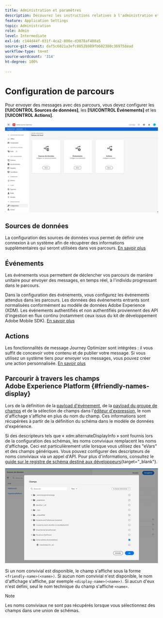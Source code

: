 ```yaml
---
title: Administration et paramètres
description: Découvrez les instructions relatives à l'administration et aux paramètres.
feature: Application Settings
topic: Administration
role: Admin
level: Intermediate
exl-id: c144d44f-031f-4ca2-800e-d3878af400a5
source-git-commit: daf5c6021a3efc8852b989fb602380c369758ead
workflow-type: tm+mt
source-wordcount: '314'
ht-degree: 100%

---
```


# Configuration de parcours

Pour envoyer des messages avec des parcours, vous devez configurer les **[!UICONTROL Sources de données]**, les **[!UICONTROL Événements]** et les **[!UICONTROL Actions]**.

![](../assets/admin-menu.png)

## Sources de données

La configuration des sources de données vous permet de définir une connexion à un système afin de récupérer des informations supplémentaires qui seront utilisées dans vos parcours. [En savoir plus](../../using/datasource/about-data-sources.md)

## Événements

Les événements vous permettent de déclencher vos parcours de manière unitaire pour envoyer des messages, en temps réel, à l&#39;individu progressant dans le parcours.

Dans la configuration des événements, vous configurez les événements attendus dans les parcours. Les données des événements entrants sont normalisées conformément au modèle de données Adobe Experience (XDM). Les événements authentifiés et non authentifiés proviennent des API d&#39;ingestion en flux continu (notamment ceux issus du kit de développement Adobe Mobile SDK). [En savoir plus](../../using/event/about-events.md)

## Actions

Les fonctionnalités de message Journey Optimizer sont intégrées : il vous suffit de concevoir votre contenu et de publier votre message. Si vous utilisez un système tiers pour envoyer vos messages, vous pouvez créer une action personnalisée. [En savoir plus](../../using/action/action.md)

## Parcourir à travers les champs Adobe Experience Platform {#friendly-names-display}

Lors de la définition de la [payload d&#39;événement](../event/about-creating.md#define-the-payload-fields), de la [payload du groupe de champs](../datasource/configure-data-sources.md#define-field-groups) et de la sélection de champs dans l&#39;[éditeur d&#39;expression](../building-journeys/expression/expressionadvanced.md), le nom d&#39;affichage s&#39;affiche en plus du nom du champ. Ces informations sont récupérées à partir de la définition du schéma dans le modèle de données d&#39;expérience.

Si des descripteurs tels que « xdm:alternateDisplayInfo » sont fournis lors de la configuration des schémas, les noms conviviaux remplacent les noms d&#39;affichage. Ceci est particulièrement utile lorsque vous utilisez des &quot;eVars&quot; et des champs génériques. Vous pouvez configurer des descripteurs de noms conviviaux via un appel d&#39;API. Pour plus d&#39;informations, consultez le [guide sur le registre de schéma destiné aux développeurs](https://experienceleague.adobe.com/docs/experience-platform/xdm/api/getting-started.html?lang=fr){target=&quot;_blank&quot;}.

![](../assets/xdm-from-descriptors.png)

Si un nom convivial est disponible, le champ s&#39;affiche sous la forme `<friendly-name>(<name>)`. Si aucun nom convivial n&#39;est disponible, le nom d&#39;affichage s&#39;affiche, par exemple `<display-name>(<name>)`. Si aucun d&#39;eux n&#39;est défini, seul le nom technique du champ s&#39;affiche `<name>`.

>[!NOTE]
>
>Les noms conviviaux ne sont pas récupérés lorsque vous sélectionnez des champs dans une union de schémas.
